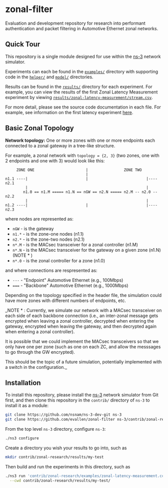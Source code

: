 # zonal-filter

Evaluation and development repository for research into performant authentication and packet filtering in Automotive Ethernet zonal networks.

## Quick Tour

This repository is a single module designed for use within the [ns-3](https://www.nsnam.org/)
network simulator.

Experiments can each be found in the [`examples/`](examples/) directory with supporting code 
in the [`helper/`](helper/) and [`model/`](model/) directories.

Results can be found in the [`results/`](results/) directory for each experiment.
For example, you can view the results of the first Zonal Latency Measurement
experiment by viewing 
[`results/zonal-latency-measurement/stream.csv`](results/zonal-latency-measurement/stream.csv).

For more detail, please see the source code documentation in each file.
For example, see information on the first latency experiment 
[here](examples/zonal-latency-measurement.cc).

## Basic Zonal Topology

**Network topology:**
 One or more zones with one or more endpoints each
 connected to a zonal gateway in a tree-like structure.

For example, a zonal network with `topology = {2, 3}`
 (two zones, one with 2 endpoints and one with 3) would look
 like this:

```
     ZONE ONE                       |                ZONE TWO
                                    |
n1.1 ----|                          |                          |---- n2.1
         |                                                     |
        n1.0 == n1.M ===== n1.N == nGW == n2.N ===== n2.M -- n2.0 -- n2.2
         |                                                     |
n1.2 ----|                          |                          |---- n2.3
```

where nodes are represented as:
 * `nGW`     - is the gateway
 * `n1.*`    - is the zone-one nodes (n1.1)
 * `n2.*`    - is the zone-two nodes (n2.1)
 * `n*.M`    - is the MACsec transceiver for a zonal controller (n1.M)
 * `n*.N`    - is the MACsec transceiver for the gateway on a given zone (n1.N) (NOTE * )
 * `n*.0`    - is the zonal controller for a zone (n1.0)

and where connections are respresented as:
 * `---`     - "Endpoint" Automotive Ethernet (e.g., 100Mbps)
 * `===`     - "Backbone" Automotive Ethernet (e.g., 1000Mbps)

Depending on the topology specified in the header file,
the simulation could have more zones with different numbers
of endpoints, etc.

_NOTE * : 
   Currently, we simulate our network with a MACsec transceiver on each side
   of each backbone connection (i.e., an inter-zonal message gets encrypted
   when leaving a zonal controller, decrypted when entering the gateway, encrypted
   when leaving the gateway, and then decrypted again when entering a zonal
   controller). 

   It is possible that we could implement the MACsec transceivers so that 
   we only have one per zone (such as one on each ZC, and allow the messsages
   to go through the GW encrypted). 

   This should be the topic of a future simulation, potentially implemented 
   with a switch in the configuration._

## Installation

To install this repository, please install the [ns-3](https://www.nsnam.org/) 
network simulator from Git first, and then clone this repository in the
`contrib/` directory of `ns-3` to install it as a module:

```bash
git clone https://github.com/nsnam/ns-3-dev-git ns-3
git clone https://github.com/evallen/zonal-filter ns-3/contrib/zonal-research
```

From the top level `ns-3` directory, configure `ns-3`:
```bash
./ns3 configure
```

Create a directory you wish your results to go into, such as
```bash
mkdir contrib/zonal-research/results/my-test
```

Then build and run the experiments in this directory, such as
```bash
./ns3 run 'contrib/zonal-research/examples/zonal-latency-measurement.cc --verbose' \
  --cwd contrib/zonal-research/results/my-test/
```
